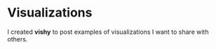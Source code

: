 # Visualizations

I created **vishy** to post examples of visualizations I want to share with others.
